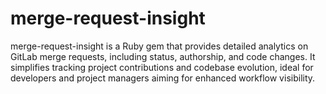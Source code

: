 # merge-request-insight
 merge-request-insight is a Ruby gem that provides detailed analytics on GitLab merge requests, including status, authorship, and code changes. It simplifies tracking project contributions and codebase evolution, ideal for developers and project managers aiming for enhanced workflow visibility.
